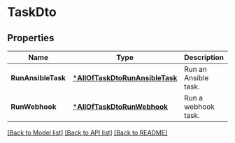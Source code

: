 # TaskDto

## Properties
Name | Type | Description | Notes
------------ | ------------- | ------------- | -------------
**RunAnsibleTask** | [***AllOfTaskDtoRunAnsibleTask**](AllOfTaskDtoRunAnsibleTask.md) | Run an Ansible task. | [optional] [default to null]
**RunWebhook** | [***AllOfTaskDtoRunWebhook**](AllOfTaskDtoRunWebhook.md) | Run a webhook task. | [optional] [default to null]

[[Back to Model list]](../README.md#documentation-for-models) [[Back to API list]](../README.md#documentation-for-api-endpoints) [[Back to README]](../README.md)

